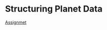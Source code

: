 # Structuring Planet Data

[Assignmet](https://developer.mozilla.org/en-US/docs/Learn/HTML/Tables/Structuring_planet_data#project_brief)